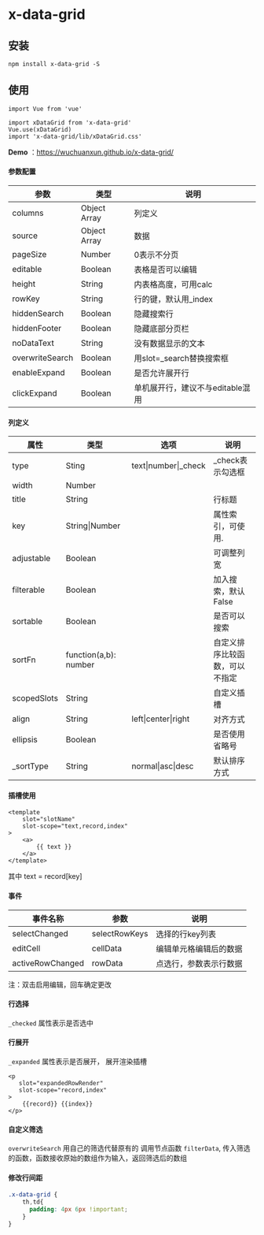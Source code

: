 # x-data-grid

## 安装
```
npm install x-data-grid -S
```

## 使用
```
import Vue from 'vue'

import xDataGrid from 'x-data-grid'
Vue.use(xDataGrid)
import 'x-data-grid/lib/xDataGrid.css'
```



**Demo** ：https://wuchuanxun.github.io/x-data-grid/

#### 参数配置

| 参数         | 类型         | 说明                 |
| ------------ | ------------ | -------------------- |
| columns      | Object Array | 列定义               |
| source       | Object Array | 数据                 |
| pageSize     | Number       | 0表示不分页          |
| editable     | Boolean      | 表格是否可以编辑     |
| height       | String       | 内表格高度，可用calc |
| rowKey       | String       | 行的键，默认用_index |
| hiddenSearch | Boolean      | 隐藏搜索行           |
| hiddenFooter | Boolean      | 隐藏底部分页栏       |
| noDataText   | String       | 没有数据显示的文本   |
| overwriteSearch   | Boolean  | 用slot=_search替换搜索框 |
| enableExpand | Boolean | 是否允许展开行 |
| clickExpand | Boolean | 单机展开行，建议不与editable混用 |



#### 列定义

| 属性        | 类型                  | 选项                 | 说明                           |
| ----------- | --------------------- | -------------------- | ------------------------------ |
| type        | Sting                 | text\|number\|_check | _check表示勾选框               |
| width       | Number                |                      |                                |
| title       | String                |                      | 行标题                         |
| key         | String\|Number        |                      | 属性索引，可使用.              |
| adjustable  | Boolean               |                      | 可调整列宽                     |
| filterable  | Boolean               |                      | 加入搜索，默认False            |
| sortable    | Boolean               |                      | 是否可以搜索                   |
| sortFn      | function(a,b): number |                      | 自定义排序比较函数，可以不指定 |
| scopedSlots | String                |                      | 自定义插槽                     |
| align       | String                | left\|center\|right  | 对齐方式                       |
| ellipsis    | Boolean               |                      | 是否使用省略号                 |
| _sortType   | String                | normal\|asc\|desc    | 默认排序方式                   |



#### 插槽使用

```vue
<template
    slot="slotName"
    slot-scope="text,record,index"
>
	<a>
    	{{ text }}
    </a>
</template>
```

其中 text = record[key] 



#### 事件

| 事件名称         | 参数          | 说明                   |
| ---------------- | ------------- | ---------------------- |
| selectChanged    | selectRowKeys | 选择的行key列表        |
| editCell         | cellData      | 编辑单元格编辑后的数据 |
| activeRowChanged | rowData       | 点选行，参数表示行数据 |

注：双击启用编辑，回车确定更改



#### 行选择

`_checked` 属性表示是否选中



#### 行展开

`_expanded` 属性表示是否展开， 展开渲染插槽

```vue
<p
   slot="expandedRowRender"
   slot-scope="record,index"
>
    {{record}} {{index}}
</p>
```



#### 自定义筛选

`overwriteSearch` 用自己的筛选代替原有的
调用节点函数 `filterData`, 传入筛选的函数，函数接收原始的数组作为输入，返回筛选后的数组



#### 修改行间距

```scss
.x-data-grid {
    th,td{
      padding: 4px 6px !important;
    }
}
```
